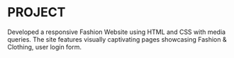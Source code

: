 # PROJECT
Developed a responsive Fashion Website using HTML and CSS with media queries. The site features visually captivating pages showcasing Fashion &amp; Clothing, user login form.
